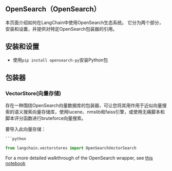 ## OpenSearch（OpenSearch）

本页面介绍如何在LangChain中使用OpenSearch生态系统。
它分为两个部分，安装和设置，并提供对特定OpenSearch包装器的引用。

## 安装和设置
- 使用`pip install opensearch-py`安装Python包
## 包装器

### VectorStore(向量存储)

存在一种围绕OpenSearch向量数据库的包装器，可让您将其用作用于近似向量搜索的语义搜索向量存储库，使用lucene、nmslib和faiss引擎，或使用无痛脚本和脚本评分函数进行bruteforce向量搜索。

要导入此向量存储：

```python
```python

from langchain.vectorstores import OpenSearchVectorSearch

```


For a more detailed walkthrough of the OpenSearch wrapper, see [this notebook](../modules/indexes/vectorstores/examples/opensearch.ipynb)

